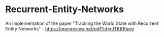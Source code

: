 # Recurrent-Entity-Networks
An implementation of the paper "Tracking the World State with Recurrent Entity Networks" - https://openreview.net/pdf?id=rJTKKKqeg
